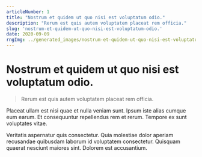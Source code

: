 ```yaml
---
articleNumber: 1
title: "Nostrum et quidem ut quo nisi est voluptatum odio."
description: "Rerum est quis autem voluptatem placeat rem officia."
slug: 'nostrum-et-quidem-ut-quo-nisi-est-voluptatum-odio.'
date: 2020-09-09
rngImg: ../generated_images/nostrum-et-quidem-ut-quo-nisi-est-voluptatum-odio..jpg
---
```


# Nostrum et quidem ut quo nisi est voluptatum odio.

> Rerum est quis autem voluptatem placeat rem officia.

Placeat ullam est nisi quae et nulla veniam sunt. Ipsum iste alias cumque eum earum. Et consequuntur repellendus rem et rerum. Tempore ex sunt voluptates vitae.
 Veritatis aspernatur quis consectetur. Quia molestiae dolor aperiam recusandae quibusdam laborum id voluptatem consectetur. Quisquam quaerat nesciunt maiores sint. Dolorem est accusantium.
